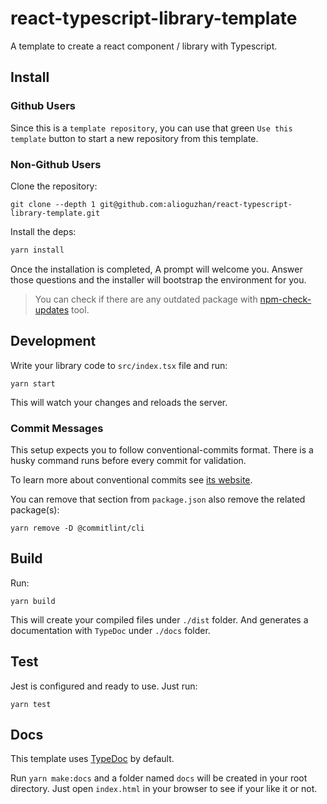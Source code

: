 # react-typescript-library-template

A template to create a react component / library with Typescript.

## Install

### Github Users

Since this is a `template repository`, you can use that green `Use this template` button to start a new repository from this template.

### Non-Github Users

Clone the repository:

```
git clone --depth 1 git@github.com:alioguzhan/react-typescript-library-template.git
```

Install the deps:

```bash
yarn install
```

Once the installation is completed, A prompt will welcome you. Answer those questions and the installer will bootstrap the environment for you.

> You can check if there are any outdated package with [npm-check-updates](https://www.npmjs.com/package/npm-check-updates) tool.

## Development

Write your library code to `src/index.tsx` file and run:

```
yarn start
```

This will watch your changes and reloads the server.

### Commit Messages

This setup expects you to follow conventional-commits format. There is a husky command runs before every commit for validation.

To learn more about conventional commits see [its website](https://www.conventionalcommits.org/en/v1.0.0/).

You can remove that section from `package.json` also remove the related package(s):

```
yarn remove -D @commitlint/cli
```

## Build

Run:

```
yarn build
```

This will create your compiled files under `./dist` folder. And generates a documentation with `TypeDoc` under `./docs` folder.

## Test

Jest is configured and ready to use. Just run:

```
yarn test
```

## Docs

This template uses [TypeDoc](https://typedoc.org/) by default.

Run `yarn make:docs` and a folder named `docs` will be created in your root directory. Just open `index.html` in your browser to see if your like it or not.
